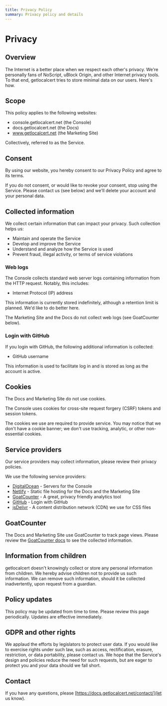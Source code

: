 ```yaml
---
title: Privacy Policy
summary: Privacy policy and details
---
```


# Privacy

## Overview

The Internet is a better place when we respect each other's privacy.
We're personally fans of NoScript, uBlock Origin, and other Internet privacy tools.
To that end, getlocalcert tries to store minimal data on our users.
Here's how.

## Scope

This policy applies to the following websites:

* console.getlocalcert.net (the Console)
* docs.getlocalcert.net (the Docs)
* www.getlocalcert.net (the Marketing Site)

Collectively, referred to as the Service.

## Consent

By using our website, you hereby consent to our Privacy Policy and agree to its terms.

If you do not consent, or would like to revoke your consent, stop using the Service.
Please contact us (see below) and we'll delete your account and your personal data.

## Collected information

We collect certain information that can impact your privacy.
Such collection helps us:

* Maintain and operate the Service
* Develop and improve the Service
* Understand and analyze how the Service is used
* Prevent fraud, illegal activity, or terms of service violations

### Web logs

The Console collects standard web server logs containing information from the HTTP request.
Notably, this includes:

* Internet Protocol (IP) address

This information is currently stored indefinitely, although a retention limit is planned.
We'd like to do better here.

The Marketing Site and the Docs do not collect web logs (see GoatCounter below).

### Login with GitHub

If you login with GitHub, the following additional information is collected:

* GitHub username

This information is used to facilitate log in and is stored as long as the account is active.

## Cookies

The Docs and Marketing Site do not use cookies.

The Console uses cookies for cross-site request forgery (CSRF) tokens and session tokens.

The cookies we use are required to provide service.
You may notice that we don't have a cookie banner; we don't use tracking, analytic, or other non-essential cookies.

## Service providers

Our service providers may collect information, please review their privacy policies.

We use the following service providers:

* [DigitalOcean](https://www.digitalocean.com/) - Servers for the Console
* [Netlify](https://www.netlify.com/) - Static file hosting for the Docs and the Marketing Site
* [GoatCounter](https://www.goatcounter.com/) - A great, privacy friendly analytics tool
* [GitHub](https://github.com/) - Login with GitHub
* [jsDelivr](https://www.jsdelivr.com/) - A content distribution network (CDN) we use for CSS files

## GoatCounter

The Docs and Marketing Site use GoatCounter to track page views.
Please review the [GoatCounter docs](https://github.com/arp242/goatcounter/blob/master/docs/sessions.markdown) to see the collected information.

## Information from children

getlocalcert doesn't knowingly collect or store any personal information from children.
We hereby advise children not to provide us such information.
We can remove such information, should it be collected inadvertently, upon request from a guardian.

## Policy updates

This policy may be updated from time to time.
Please review this page periodically.
Updates are effective immediately.

## GDPR and other rights

We applaud the efforts by legislators to protect user data.
If you would like to exercise rights under such law, such as access, rectification, erasure, restriction, or data portability, please contact us.
We hope that the Service's design and policies reduce the need for such requests, but are eager to protect you and your data should we fall short.

## Contact

If you have any questions, please [https://docs.getlocalcert.net/contact/](let us know).

